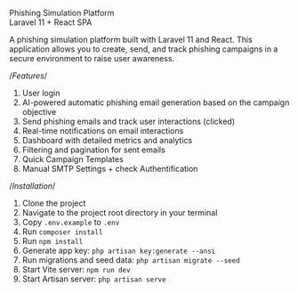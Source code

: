 Phishing Simulation Platform  
Laravel 11 + React SPA

A phishing simulation platform built with Laravel 11 and React. This application allows you to create, send, and track phishing campaigns in a secure environment to raise user awareness.

/*Features*/
1. User login  
2. AI-powered automatic phishing email generation based on the campaign objective  
3. Send phishing emails and track user interactions (clicked)  
4. Real-time notifications on email interactions  
5. Dashboard with detailed metrics and analytics  
6. Filtering and pagination for sent emails
7. Quick Campaign Templates
8. Manual SMTP Settings + check Authentification

/*Installation*/
1. Clone the project  
2. Navigate to the project root directory in your terminal  
3. Copy `.env.example` to `.env`  
4. Run `composer install`  
5. Run `npm install`  
6. Generate app key: `php artisan key:generate --ansi`  
7. Run migrations and seed data: `php artisan migrate --seed`  
8. Start Vite server: `npm run dev`  
9. Start Artisan server: `php artisan serve`
